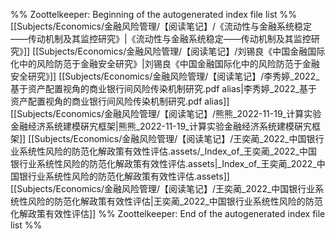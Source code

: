 %% Zoottelkeeper: Beginning of the autogenerated index file list  %%
 [[Subjects/Economics/金融风险管理/【阅读笔记】/《流动性与金融系统稳定——传动机制及其监控研究》|《流动性与金融系统稳定——传动机制及其监控研究》]]
 [[Subjects/Economics/金融风险管理/【阅读笔记】/刘锡良《中国金融国际化中的风险防范于金融安全研究》|刘锡良《中国金融国际化中的风险防范于金融安全研究》]]
 [[Subjects/Economics/金融风险管理/【阅读笔记】/李秀婷_2022_基于资产配置视角的商业银行间风险传染机制研究.pdf alias|李秀婷_2022_基于资产配置视角的商业银行间风险传染机制研究.pdf alias]]
 [[Subjects/Economics/金融风险管理/【阅读笔记】/熊熊_2022-11-19_计算实验金融经济系统建模硏宄框架|熊熊_2022-11-19_计算实验金融经济系统建模硏宄框架]]
 [[Subjects/Economics/金融风险管理/【阅读笔记】/王奕蔺_2022_中国银行业系统性风险的防范化解政策有效性评估.assets/_Index_of_王奕蔺_2022_中国银行业系统性风险的防范化解政策有效性评估.assets|_Index_of_王奕蔺_2022_中国银行业系统性风险的防范化解政策有效性评估.assets]]
 [[Subjects/Economics/金融风险管理/【阅读笔记】/王奕蔺_2022_中国银行业系统性风险的防范化解政策有效性评估|王奕蔺_2022_中国银行业系统性风险的防范化解政策有效性评估]]
%% Zoottelkeeper: End of the autogenerated index file list  %%
